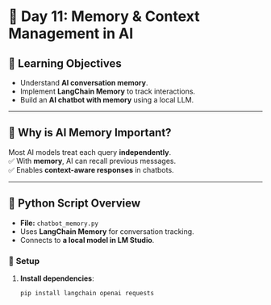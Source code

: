 # 🧠 Day 11: Memory & Context Management in AI  

## 📌 Learning Objectives  
- Understand **AI conversation memory**.  
- Implement **LangChain Memory** to track interactions.  
- Build an **AI chatbot with memory** using a local LLM.  

---

## 🚀 Why is AI Memory Important?  
Most AI models treat each query **independently**.  
✅ With **memory**, AI can recall previous messages.  
✅ Enables **context-aware responses** in chatbots.  

---

## 📝 Python Script Overview  
- **File:** `chatbot_memory.py`  
- Uses **LangChain Memory** for conversation tracking.  
- Connects to **a local model in LM Studio**.  

### 🔧 **Setup**  
1. **Install dependencies**:  
   ```bash
   pip install langchain openai requests
